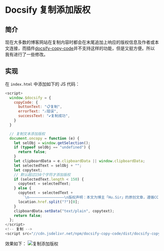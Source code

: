 <div align='center'>
  <!-- <img src="Docsify/img/docsify-logo.svg" alt="dicsify"> -->
</div>

# Docsify 复制添加版权

## 简介

现在大多数的博客网站在复制内容时都会在末尾追加上响应的版权信息及作者或本文连接，而插件[docsify-copy-code](https://github.com/jperasmus/docsify-copy-code)并不支持这样的功能，但是又挺方便。所以我有进行了一些修改。

## 实现

在 `index.html` 中添加如下的 JS 代码：

```javascript
<script>
  window.$docsify = {
    copyCode: {
      buttonText: "📋复制",
      errorText: "⚠️错误",
      successText: "✔️复制成功",
    }
  }

  // 复制文本添加版权
  document.oncopy = function (e) {
    let selObj = window.getSelection();
    if (typeof selObj == "undefined") {
      return false;
    }
    let clipboardData = e.clipboardData || window.clipboardData;
    let selectedText = selObj + "";
    let copytext;
    // 默认超过150个字符才添加版权
    if (selectedText.length < 150) {
      copytext = selectedText;
    } else {
      copytext = selectedText +
        `\n————————————————\n版权声明：本文为博主「Hu.Sir」的原创文章，遵循CC 4.0 BY-SA版权协议，转载请附上原文出处链接及本声明。\n原文链接：` +
      location.href.split("?")[0];
    }
    clipboardData.setData("text/plain", copytext);
    return false;
  };
</script>
<!-- 复制 -->
<script src="//cdn.jsdelivr.net/npm/docsify-copy-code/dist/docsify-copy-code.min.js"></script>
```

效果如下：
![复制添加版权](/img/copyText.gif)
